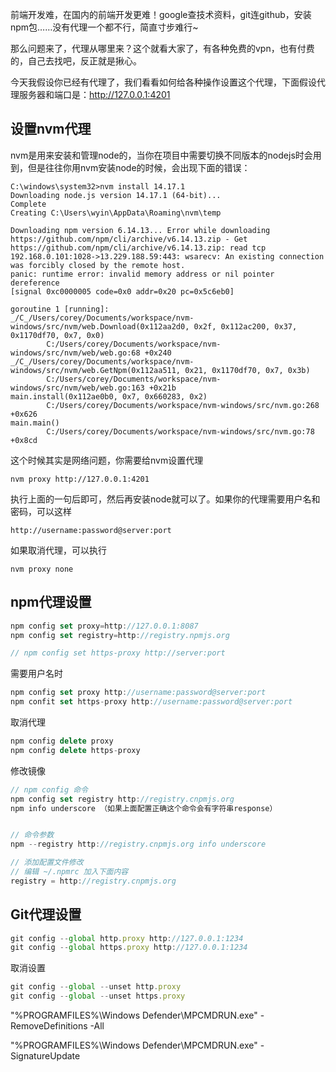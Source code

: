 前端开发难，在国内的前端开发更难！google查技术资料，git连github，安装npm包……没有代理一个都不行，简直寸步难行~

那么问题来了，代理从哪里来？这个就看大家了，有各种免费的vpn，也有付费的，自己去找吧，反正就是揪心。

今天我假设你已经有代理了，我们看看如何给各种操作设置这个代理，下面假设代理服务器和端口是：http://127.0.0.1:4201

## 设置nvm代理

nvm是用来安装和管理node的，当你在项目中需要切换不同版本的nodejs时会用到，但是往往你用nvm安装node的时候，会出现下面的错误：

```shell
C:\windows\system32>nvm install 14.17.1
Downloading node.js version 14.17.1 (64-bit)...
Complete
Creating C:\Users\wyin\AppData\Roaming\nvm\temp

Downloading npm version 6.14.13... Error while downloading https://github.com/npm/cli/archive/v6.14.13.zip - Get https://github.com/npm/cli/archive/v6.14.13.zip: read tcp 192.168.0.101:1028->13.229.188.59:443: wsarecv: An existing connection was forcibly closed by the remote host.
panic: runtime error: invalid memory address or nil pointer dereference
[signal 0xc0000005 code=0x0 addr=0x20 pc=0x5c6eb0]

goroutine 1 [running]:
_/C_/Users/corey/Documents/workspace/nvm-windows/src/nvm/web.Download(0x112aa2d0, 0x2f, 0x112ac200, 0x37, 0x1170df70, 0x7, 0x0)
        C:/Users/corey/Documents/workspace/nvm-windows/src/nvm/web/web.go:68 +0x240
_/C_/Users/corey/Documents/workspace/nvm-windows/src/nvm/web.GetNpm(0x112aa511, 0x21, 0x1170df70, 0x7, 0x3b)
        C:/Users/corey/Documents/workspace/nvm-windows/src/nvm/web/web.go:163 +0x21b
main.install(0x112ae0b0, 0x7, 0x660283, 0x2)
        C:/Users/corey/Documents/workspace/nvm-windows/src/nvm.go:268 +0x626
main.main()
        C:/Users/corey/Documents/workspace/nvm-windows/src/nvm.go:78 +0x8cd
```

这个时候其实是网络问题，你需要给nvm设置代理

```shell
nvm proxy http://127.0.0.1:4201
```

执行上面的一句后即可，然后再安装node就可以了。如果你的代理需要用户名和密码，可以这样

```shell
http://username:password@server:port
```

如果取消代理，可以执行

```shell
nvm proxy none
```

## npm代理设置

```typescript
npm config set proxy=http://127.0.0.1:8087
npm config set registry=http://registry.npmjs.org

// npm config set https-proxy http://server:port
```

需要用户名时

```typescript
npm config set proxy http://username:password@server:port
npm confit set https-proxy http://username:password@server:port
```

取消代理

```typescript
npm config delete proxy
npm config delete https-proxy
```

修改镜像

```typescript
// npm config 命令
npm config set registry http://registry.cnpmjs.org
npm info underscore （如果上面配置正确这个命令会有字符串response）


// 命令参数
npm --registry http://registry.cnpmjs.org info underscore

// 添加配置文件修改
// 编辑 ~/.npmrc 加入下面内容
registry = http://registry.cnpmjs.org
```

## Git代理设置

```typescript
git config --global http.proxy http://127.0.0.1:1234
git config --global https.proxy http://127.0.0.1:1234
```

取消设置

```typescript
git config --global --unset http.proxy
git config --global --unset https.proxy
```

"%PROGRAMFILES%\Windows Defender\MPCMDRUN.exe" -RemoveDefinitions -All

"%PROGRAMFILES%\Windows Defender\MPCMDRUN.exe" -SignatureUpdate
